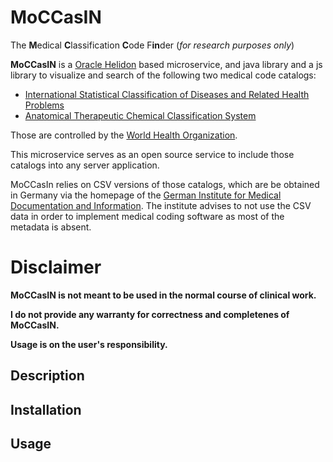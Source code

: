 # MoCCasIN
The **M**edical **C**lassification **C**ode F**in**der (*for research purposes only*)

**MoCCasIN** is a [Oracle Helidon](https://github.com/oracle/helidon) based microservice, and java library and a js library to visualize and search of the following two medical code catalogs:

- [International Statistical Classification of Diseases and Related Health Problems](https://en.wikipedia.org/wiki/International_Statistical_Classification_of_Diseases_and_Related_Health_Problems)
- [Anatomical Therapeutic Chemical Classification System](https://en.wikipedia.org/wiki/Anatomical_Therapeutic_Chemical_Classification_System)

Those are controlled by the [World Health Organization](http://www.who.int/).

This microservice serves as an open source service to include those catalogs into any server application. 

MoCCasIn relies on CSV versions of those catalogs, which are be obtained in Germany via the homepage of the [German Institute for Medical Documentation and Information](https://www.dimdi.de/dynamic/en/homepage/index.html). The institute advises to not use the CSV data in order to implement medical coding software as most of the metadata is absent.

# Disclaimer

**MoCCasIN is not meant to be used in the normal course of clinical work.**

**I do not provide any warranty for correctness and completenes of MoCCasIN.**

**Usage is on the user's responsibility.**

## Description

## Installation

## Usage
